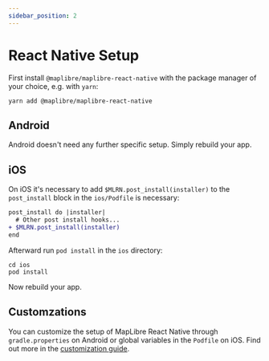 ```yaml
---
sidebar_position: 2
---
```

# React Native Setup

First install `@maplibre/maplibre-react-native` with the package manager of your choice, e.g. with `yarn`:

```shell
yarn add @maplibre/maplibre-react-native
```

## Android

Android doesn't need any further specific setup. Simply rebuild your app.

## iOS

On iOS it's necessary to add `$MLRN.post_install(installer)` to the `post_install` block in the `ios/Podfile` is
necessary:

```diff
post_install do |installer|
  # Other post install hooks...
+ $MLRN.post_install(installer)
end
```

Afterward run `pod install` in the `ios` directory:

```shell
cd ios
pod install
```

Now rebuild your app.

## Customzations

You can customize the setup of MapLibre React Native through `gradle.properties` on Android or global variables in the
`Podfile` on iOS. Find out more in the [customization guide](library-customizations.md).
